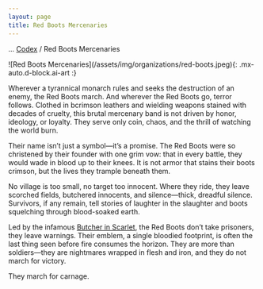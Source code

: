```yaml
---
layout: page
title: Red Boots Mercenaries
---
```

<span class="breadcrumbs" markdown="1">... [Codex](/codex) / Red Boots Mercenaries</span>
<div class="position-placeholder" markdown="1">
![Red Boots Mercenaries](/assets/img/organizations/red-boots.jpeg){: .mx-auto.d-block.ai-art :}
</div>

Wherever a tyrannical monarch rules and seeks the destruction of an enemy, the Red Boots march. And wherever the Red Boots go, terror follows. Clothed in bcrimson leathers and wielding weapons stained with decades of cruelty, this brutal mercenary band is not driven by honor, ideology, or loyalty. They serve only coin, chaos, and the thrill of watching the world burn.

Their name isn’t just a symbol—it’s a promise. The Red Boots were so christened by their founder with one grim vow: that in every battle, they would wade in blood up to their knees. It is not armor that stains their boots crimson, but the lives they trample beneath them.

No village is too small, no target too innocent. Where they ride, they leave scorched fields, butchered innocents, and silence—thick, dreadful silence. Survivors, if any remain, tell stories of laughter in the slaughter and boots squelching through blood-soaked earth.

Led by the infamous [Butcher in Scarlet](/codex/characters/butcher-in-scarlet), the Red Boots don’t take prisoners, they leave warnings. Their emblem, a single bloodied footprint, is often the last thing seen before fire consumes the horizon. They are more than soldiers—they are nightmares wrapped in flesh and iron, and they do not march for victory.

They march for carnage.